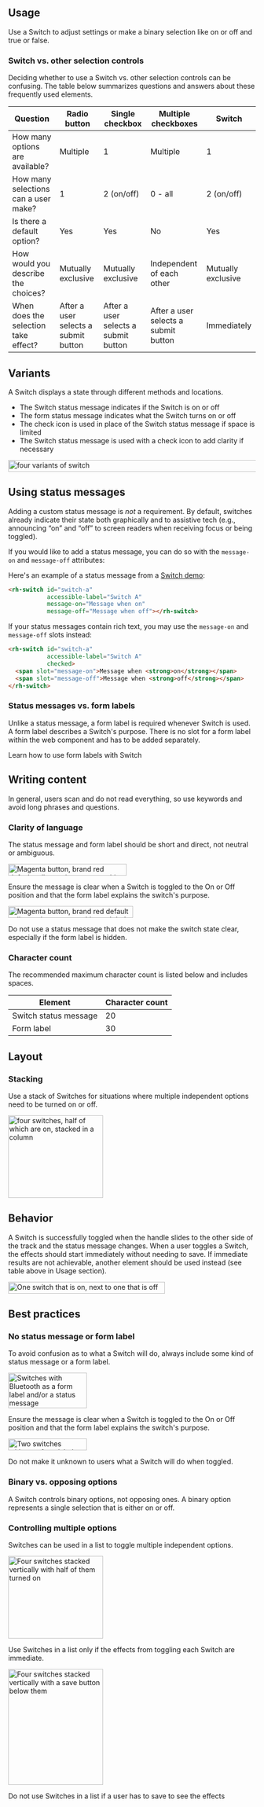 ## Usage

Use a Switch to adjust settings or make a binary selection like on or off and true or false.


### Switch vs. other selection controls

Deciding whether to use a Switch vs. other selection controls can be confusing. The table below summarizes questions and answers about these frequently used elements.

<rh-table>

| Question                             | Radio button                         | Single checkbox                      | Multiple checkboxes                  | Switch             |
| ------------------------------------ | ------------------------------------ | ------------------------------------ | ------------------------------------ | ------------------ |
| How many options are available?      | Multiple                             | 1                                    | Multiple                             | 1                  |
| How many selections can a user make? | 1                                    | 2 (on/off)                           | 0 - all                              | 2 (on/off)         |
| Is there a default option?           | Yes                                  | Yes                                  | No                                   | Yes                |
| How would you describe the choices?  | Mutually exclusive                   | Mutually exclusive                   | Independent of each other            | Mutually exclusive |
| When does the selection take effect? | After a user selects a submit button | After a user selects a submit button | After a user selects a submit button | Immediately        |

</rh-table>


## Variants

A Switch displays a state through different methods and locations.

- The Switch status message indicates if the Switch is on or off
- The form status message indicates what the Switch turns on or off
- The check icon is used in place of the Switch status message if space is limited
- The Switch status message is used with a check icon to add clarity if necessary

<uxdot-example color-palette="lightest" width-adjustment="783px">
  <img alt="four variants of switch"
       src="../switch-variants.svg"
       width="783"
       height="24">
</uxdot-example>


## Using status messages

Adding a custom status message is *not* a requirement. By default, switches already indicate their state both graphically and to assistive tech (e.g., announcing “on” and “off” to screen readers when receiving focus or being toggled).

If you would like to add a status message, you can do so with the `message-on` and `message-off` attributes:

Here's an example of a status message from a <a href="../demo/">Switch demo</a>:

```html rhcodeblock
<rh-switch id="switch-a"
           accessible-label="Switch A"
           message-on="Message when on"
           message-off="Message when off"></rh-switch>
```

If your status messages contain rich text, you may use the `message-on` and `message-off` slots instead:

```html rhcodeblock
<rh-switch id="switch-a"
           accessible-label="Switch A"
           checked>
  <span slot="message-on">Message when <strong>on</strong></span>
  <span slot="message-off">Message when <strong>off</strong></span>
</rh-switch>
```


### Status messages vs. form labels

Unlike a status message, a form label is required whenever Switch is used. A form label describes a Switch's purpose. There is no slot for a form label within the web component and has to be added separately.

<rh-cta href="../accessibility/#using-form-labels">Learn how to use form labels with Switch</rh-cta>


## Writing content

In general, users scan and do not read everything, so use keywords and avoid long phrases and questions.


### Clarity of language

The status message and form label should be short and direct, not neutral or ambiguous.


<div class="grid sm-two-columns">
  <uxdot-best-practice variant="do">
    <uxdot-example color-palette="lightest" slot="image" alignment="left" width-adjustment="241px">
      <img alt="Magenta button, brand red default call to action, green tooltip, and dark orange switch"
           src="../switch-language-clarity-do.svg"
           width="241"
           height="24">
    </uxdot-example>
    <p>Ensure the message is clear when a Switch is toggled to the On or Off position and that the form label explains the switch's purpose.</p>
  </uxdot-best-practice>

  <uxdot-best-practice variant="dont">
    <uxdot-example color-palette="lightest" slot="image" alignment="left"  width-adjustment="254px">
      <img alt="Magenta button, brand red default call to action, green tooltip, and dark orange switch"
           src="../switch-language-clarity-do-not.svg"
           width="254"
           height="24">
    </uxdot-example>
    <p>Do not use a status message that does not make the switch state clear, especially if the form label is hidden.</p>
  </uxdot-best-practice>
</div>


### Character count

The recommended maximum character count is listed below and includes spaces.

<rh-table>

| Element               | Character count |
|-----------------------|-----------------|
| Switch status message | 20              |
| Form label            | 30              |

</rh-table>


## Layout

### Stacking

Use a stack of Switches for situations where multiple independent options need to be turned on or off.

<uxdot-example color-palette="lightest" width-adjustment="193px">
  <img alt="four switches, half of which are on, stacked in a column"
       src="../switch-layout-stacking.svg"
       width="193"
       height="168">
</uxdot-example>


## Behavior

A Switch is successfully toggled when the handle slides to the other side of the track and the status message changes. When a user toggles a Switch, the effects should start immediately without needing to save. If immediate results are not achievable, another element should be used instead (see table above in Usage section).

<uxdot-example color-palette="lightest" width-adjustment="319px">
  <img alt="One switch that is on, next to one that is off"
       src="../switch-behavior.svg"
       width="319"
       height="24">
</uxdot-example>


## Best practices

### No status message or form label

To avoid confusion as to what a Switch will do, always include some kind of status message or a form label.

<div class="grid sm-two-columns">
  <uxdot-best-practice variant="do">
    <uxdot-example color-palette="lightest" slot="image" width-adjustment="160px">
      <img alt="Switches with Bluetooth as a form label and/or a status message"
           src="../switch-best-practice-no-status-message-do.svg"
           width="160"
           height="72">
    </uxdot-example>
    <p>Ensure the message is clear when a Switch is toggled to the On or Off position and that the form label explains the switch's purpose.</p>
  </uxdot-best-practice>

  <uxdot-best-practice variant="dont">
    <uxdot-example color-palette="lightest" slot="image"  width-adjustment="160px">
      <img alt="Two switches without a form label or status message"
           src="../switch-best-practice-no-status-message-do-not.svg"
           width="160"
           height="24">
    </uxdot-example>
    <p>Do not make it unknown to users what a Switch will do when toggled.</p>
  </uxdot-best-practice>
</div>


<!-- Should this be added once we have toggle group available? -->
### Binary vs. opposing options

A Switch controls binary options, not opposing ones. A binary option represents a single selection that is either on or off.

<!-- add images
<div class="best-practices-grid">
    <div>
        <img slot="header" src="" alt="">
        <h4 class="correct">Do</h4>
        <p>Use a Toggle group to choose between opposing options.</p>
        
    </div>
    <div>
        <img slot="header" src="" alt="">
        <h4 class="wrong">Don't</h4>
        <p>Do not use a Switch to control opposing options.</p>
        
    </div>
</div>
-->

### Controlling multiple options

Switches can be used in a list to toggle multiple independent options.

<div class="grid sm-two-columns">
  <uxdot-best-practice variant="do">
    <uxdot-example color-palette="lightest" slot="image" width-adjustment="193px">
      <img alt="Four switches stacked vertically with half of them turned on"
           src="../switch-best-practice-multiple-options-do.svg"
           width="193"
           height="168">
    </uxdot-example>
    <p>Use Switches in a list only if the effects from toggling each Switch are immediate.</p>
  </uxdot-best-practice>

  <uxdot-best-practice variant="dont">
    <uxdot-example color-palette="lightest" slot="image" width-adjustment="193px">
      <img alt="Four switches stacked vertically with a save button below them"
           src="../switch-best-practice-multiple-options-do-not.svg"
           width="193"
           height="236">
    </uxdot-example>
    <p>Do not use Switches in a list if a user has to save to see the effects</p>
  </uxdot-best-practice>
</div>
